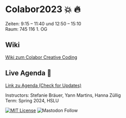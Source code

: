 # Colabor2023 :boom: :fire:
Zeiten: 9:15 – 11:40 und 12:50 – 15:10  <br/>
Raum: 745 116 1. OG

## Wiki 
<a href="https://github.com/digitalideation/colabor2024/wiki" target="_blank">Wiki zum Colabor Creative Coding</a>

## Live Agenda :calendar:
<a href="https://docs.google.com/spreadsheets/d/1hHPUcmmxsybYDI1_6r7nv_hVpV81eu1qJuDJ2n4ghBs/edit?usp=sharing" target="_blank">Link zu Agenda (Check for Updates)</a>



Instructors: Stefanie Bräuer, Yann Martins, Hanna Züllig<br/>
Term: Spring 2024, HSLU<br/>



[![MIT License](https://img.shields.io/badge/license-MIT-blue.svg)](http://opensource.org/licenses/MIT)
![Mastodon Follow](https://img.shields.io/mastodon/follow/109315060138063198?domain=https%3A%2F%2Fswiss.social&style=social)
